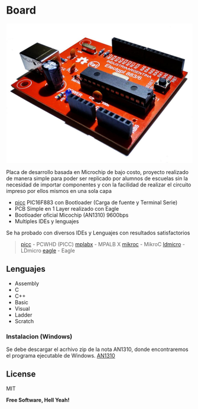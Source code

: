 # Board

![N|Solid](https://raw.githubusercontent.com/electgpl/BoARd/master/IMG_bl2.JPG)

Placa de desarrollo basada en Microchip de bajo costo, proyecto realizado de manera simple para poder ser replicado por alumnos de escuelas sin la necesidad de importar componentes y con la facilidad de realizar el circuito impreso por ellos mismos en una sola capa

  - [picc] PIC16F883 con Bootloader (Carga de fuente y Terminal Serie)
  - PCB Simple en 1 Layer realizado con Eagle
  - Bootloader oficial Micochip (AN1310) 9600bps
  - Multiples IDEs y lenguajes

Se ha probado con diversos IDEs y Lenguajes con resultados satisfactorios

> [picc] - PCWHD (PICC)
> [mplabx] - MPALB X
> [mikroc] - MikroC
> [ldmicro] - LDmicro
> [eagle] - Eagle

## Lenguajes

* Assembly
* C
* C++
* Basic
* Visual
* Ladder
* Scratch

### Instalacion (Windows)

Se debe descargar el acrhivo zip de la nota AN1310, donde encontraremos el programa ejecutable de Windows.
[AN1310]



License
----

MIT


**Free Software, Hell Yeah!**

   [picc]: <http://www.ccsinfo.com/>
   [mplabx]: <http://www.microchip.com/mplab/mplab-x-ide>
   [eagle]: <https://www.autodesk.com/education/free-software/eagle>
   [mikroc]: <https://www.mikroe.com/mikroc/>
   [ldmicro]: <http://cq.cx/ladder.pl>
   [AN1310]: <http://www.microchip.com/wwwAppNotes/AppNotes.aspx?appnote=en546974>

